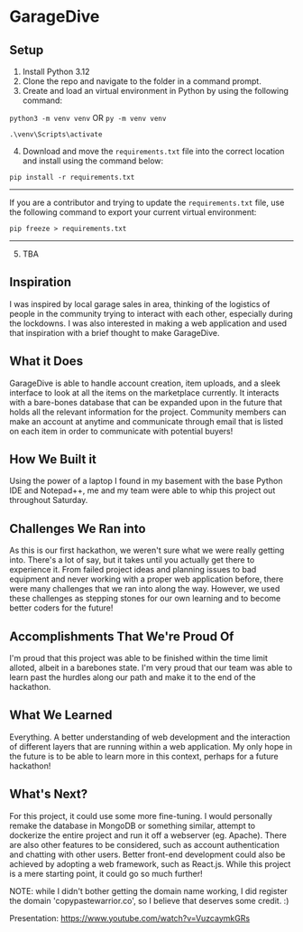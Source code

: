 # GarageDive

## Setup
1. Install Python 3.12
2. Clone the repo and navigate to the folder in a command prompt.
3. Create and load an virtual environment in Python by using the following command:

`python3 -m venv venv` OR `py -m venv venv`

`.\venv\Scripts\activate`

4. Download and move the `requirements.txt` file into the correct location and install using the command below:

`pip install -r requirements.txt`

**** 

If you are a contributor and trying to update the `requirements.txt` file, use the following command to export your current virtual environment: 

`pip freeze > requirements.txt`

****

5. TBA


## Inspiration

I was inspired by local garage sales in area, thinking of the logistics of people in the community trying to interact with each other, especially during the lockdowns. I was also interested in making a web application and used that inspiration with a brief thought to make GarageDive.

## What it Does

GarageDive is able to handle account creation, item uploads, and a sleek interface to look at all the items on the marketplace currently. It interacts with a bare-bones database that can be expanded upon in the future that holds all the relevant information for the project. Community members can make an account at anytime and communicate through email that is listed on each item in order to communicate with potential buyers!

## How We Built it

Using the power of a laptop I found in my basement with the base Python IDE and Notepad++, me and my team were able to whip this project out throughout Saturday.

## Challenges We Ran into

As this is our first hackathon, we weren't sure what we were really getting into. There's a lot of say, but it takes until you actually get there to experience it. From failed project ideas and planning issues to bad equipment and never working with a proper web application before, there were many challenges that we ran into along the way. However, we used these challenges as stepping stones for our own learning and to become better coders for the future!

## Accomplishments That We're Proud Of

I'm proud that this project was able to be finished within the time limit alloted, albeit in a barebones state. I'm very proud that our team was able to learn past the hurdles along our path and make it to the end of the hackathon.

## What We Learned

Everything. A better understanding of web development and the interaction of different layers that are running within a web application. My only hope in the future is to be able to learn more in this context, perhaps for a future hackathon!

## What's Next?

For this project, it could use some more fine-tuning. I would personally remake the database in MongoDB or something similar, attempt to dockerize the entire project and run it off a webserver (eg. Apache). There are also other features to be considered, such as account authentication and chatting with other users. Better front-end development could also be achieved by adopting a web framework, such as React.js. While this project is a mere starting point, it could go so much further!

NOTE: while I didn't bother getting the domain name working, I did register the domain 'copypastewarrior.co', so I believe that deserves some credit. :)

Presentation: https://www.youtube.com/watch?v=VuzcaymkGRs
